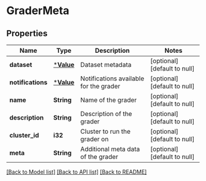 # GraderMeta

## Properties
Name | Type | Description | Notes
------------ | ------------- | ------------- | -------------
**dataset** | [***Value**](Value.md) | Dataset metadata | [optional] [default to null]
**notifications** | [***Value**](Value.md) | Notifications available for the grader | [optional] [default to null]
**name** | **String** | Name of the grader | [optional] [default to null]
**description** | **String** | Description of the grader | [optional] [default to null]
**cluster_id** | **i32** | Cluster to run the grader on | [optional] [default to null]
**meta** | **String** | Additional meta data of the grader | [optional] [default to null]

[[Back to Model list]](../README.md#documentation-for-models) [[Back to API list]](../README.md#documentation-for-api-endpoints) [[Back to README]](../README.md)


